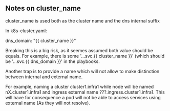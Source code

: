 ## Notes on cluster_name


cluster_name is used both as the cluster name and the dns internal suffix

In k8s-cluster.yaml:

dns_domain: "{{ cluster_name }}"

Breaking this is a big risk, as it seemes assumed both value should be equals. 
For example, there is some '...svc.{{ cluster_name }}' (which should be '...svc.{{ dns_domain }}' in the playbooks.

Another trap is to provide a name which will not allow to make distinction between internal and external name.

For example, naming a cluster cluster1.infra1 while node will be named nX.cluster1.infra1 and ingress external name ???.ingress.cluster1.infra1. 
This will have for consequence a pod will not be able to access services using external name (As they will not resolve).


